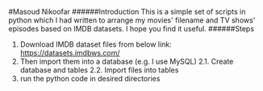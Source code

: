 #Masoud Nikoofar
######Introduction
This is a simple set of scripts in python which I had written to arrange my movies' filename and TV shows' episodes based on IMDB datasets.
I hope you find it useful.
######Steps
1. Download IMDB dataset files from below link:
https://datasets.imdbws.com/
2. Then import them into a database (e.g. I use MySQL)
2.1. Create database and tables
2.2. Import files into tables
3. run the python code in desired directories
